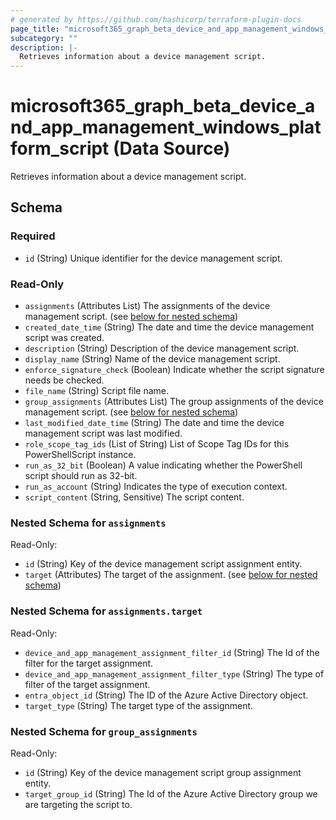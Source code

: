 ```yaml
---
# generated by https://github.com/hashicorp/terraform-plugin-docs
page_title: "microsoft365_graph_beta_device_and_app_management_windows_platform_script Data Source - terraform-provider-microsoft365"
subcategory: ""
description: |-
  Retrieves information about a device management script.
---
```


# microsoft365_graph_beta_device_and_app_management_windows_platform_script (Data Source)

Retrieves information about a device management script.



<!-- schema generated by tfplugindocs -->
## Schema

### Required

- `id` (String) Unique identifier for the device management script.

### Read-Only

- `assignments` (Attributes List) The assignments of the device management script. (see [below for nested schema](#nestedatt--assignments))
- `created_date_time` (String) The date and time the device management script was created.
- `description` (String) Description of the device management script.
- `display_name` (String) Name of the device management script.
- `enforce_signature_check` (Boolean) Indicate whether the script signature needs be checked.
- `file_name` (String) Script file name.
- `group_assignments` (Attributes List) The group assignments of the device management script. (see [below for nested schema](#nestedatt--group_assignments))
- `last_modified_date_time` (String) The date and time the device management script was last modified.
- `role_scope_tag_ids` (List of String) List of Scope Tag IDs for this PowerShellScript instance.
- `run_as_32_bit` (Boolean) A value indicating whether the PowerShell script should run as 32-bit.
- `run_as_account` (String) Indicates the type of execution context.
- `script_content` (String, Sensitive) The script content.

<a id="nestedatt--assignments"></a>
### Nested Schema for `assignments`

Read-Only:

- `id` (String) Key of the device management script assignment entity.
- `target` (Attributes) The target of the assignment. (see [below for nested schema](#nestedatt--assignments--target))

<a id="nestedatt--assignments--target"></a>
### Nested Schema for `assignments.target`

Read-Only:

- `device_and_app_management_assignment_filter_id` (String) The Id of the filter for the target assignment.
- `device_and_app_management_assignment_filter_type` (String) The type of filter of the target assignment.
- `entra_object_id` (String) The ID of the Azure Active Directory object.
- `target_type` (String) The target type of the assignment.



<a id="nestedatt--group_assignments"></a>
### Nested Schema for `group_assignments`

Read-Only:

- `id` (String) Key of the device management script group assignment entity.
- `target_group_id` (String) The Id of the Azure Active Directory group we are targeting the script to.
